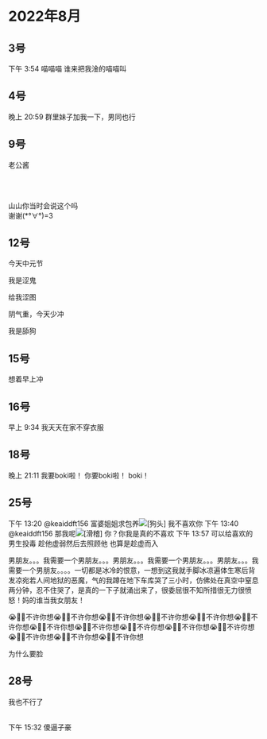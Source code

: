 # 2022年8月

<script setup lang="ts">
import { QTagColors } from 'fake-qq-ui';

</script>

## 3号

<q-window title="Minecraft资源群">
  <q-tip>下午 3:54</q-tip>
  <q-text name="色批头子被子豪炒饭🥵" tag="LV89 末影龙" :tag-color="QTagColors.grey" avatar="https://q2.qlogo.cn/headimg_dl?dst_uin=3427272825&spec=100">喵喵喵</q-text>
  <q-text name="色批头子被子豪炒饭🥵" tag="LV89 末影龙" :tag-color="QTagColors.grey" avatar="https://q2.qlogo.cn/headimg_dl?dst_uin=3427272825&spec=100">谁来把我淦的喵喵叫</q-text>

</q-window>

## 4号

<q-window title="Minecraft资源群">
  <q-tip>晚上 20:59</q-tip>
  <q-text name="生吃了人，我真牛逼" tag="LV100 末影龙" :tag-color="QTagColors.grey"
avatar="https://q2.qlogo.cn/headimg_dl?dst_uin=643960008&spec=100">群里妹子加我一下，男同也行</q-text>

</q-window>

## 9号

<q-window title="Minecraft资源群">

<q-text name="土豆儿" tag="LV100 土豆土豆土豆" :tag-color="QTagColors.purple"
avatar="https://q2.qlogo.cn/headimg_dl?dst_uin=3442827834&spec=100">老公酱</q-text>

</q-window>

<br>
<br>

<q-window title="我的世界话题群">

<q-text name="土豆土豆土豆" tag="LV100 烧土豆" :tag-color="QTagColors.purple"
avatar="https://q2.qlogo.cn/headimg_dl?dst_uin=3442827834&spec=100">山山你当时会说这个吗<br>谢谢(*°∀°)=3</q-text>

</q-window>

## 12号

<q-window title="我的世界话题群">

<q-text name="正经人" tag="LV100 大好人" :tag-color="QTagColors.orange"
avatar="https://q2.qlogo.cn/headimg_dl?dst_uin=1767927045&spec=100">今天中元节</q-text>

<q-text name="正经人" tag="LV100 大好人" :tag-color="QTagColors.orange"
avatar="https://q2.qlogo.cn/headimg_dl?dst_uin=1767927045&spec=100">我是涩鬼</q-text>

<q-text name="正经人" tag="LV100 大好人" :tag-color="QTagColors.orange"
avatar="https://q2.qlogo.cn/headimg_dl?dst_uin=1767927045&spec=100">给我涩图</q-text>

<q-text name="LibraLX" tag="LV100 咸鱼" :tag-color="QTagColors.blue"
avatar="https://q2.qlogo.cn/headimg_dl?dst_uin=2939004685&spec=100">阴气重，今天少冲</q-text>

<q-text name="勺子别回头我是碗" tag="LV100 群罪犯" :tag-color="QTagColors.purple"
avatar="https://q2.qlogo.cn/headimg_dl?dst_uin=2860986565&spec=100">我是舔狗</q-text>

</q-window>

## 15号

<q-window title="我的世界话题群">

<q-text name="鲨鲨鲨鲨🐟" tag="LV35 厨房杀手" :tag-color="QTagColors.purple"
avatar="https://q2.qlogo.cn/headimg_dl?dst_uin=2830068959&spec=100">想着早上冲</q-text>

</q-window>

## 16号

<q-window title="我的世界话题群">

<q-tip>早上 9:34</q-tip>
<q-text name="正经人" tag="LV100 群主" :tag-color="QTagColors.orange"
avatar="https://q2.qlogo.cn/headimg_dl?dst_uin=1767927045&spec=100">我天天在家不穿衣服</q-text>

</q-window>

## 18号

<q-window title="Minecraft资源群">
  <q-tip>晚上 21:11</q-tip>
  <q-text name="色批头子被子豪炒饭🥵" tag="LV91 末影龙" :tag-color="QTagColors.grey" avatar="https://q2.qlogo.cn/headimg_dl?dst_uin=3427272825&spec=100">我要boki啦！</q-text>
  <q-text name="搁浅:)" tag="LV88 𒐪𒐪𒐪𒐪" :tag-color="QTagColors.purple" avatar="https://q2.qlogo.cn/headimg_dl?dst_uin=2783953737&spec=100">你要boki啦！</q-text>
  <q-text name="色批头子被子豪炒饭🥵" tag="LV91 末影龙" :tag-color="QTagColors.grey" avatar="https://q2.qlogo.cn/headimg_dl?dst_uin=3427272825&spec=100">boki！</q-text>

</q-window>

## 25号

<q-window title="我的世界话题群">

<q-tip>下午 13:20</q-tip>
<q-reply target="keaiddft156" replyText="几百几百的花"  name="对方不想说话，并对你抛出了NullPointerException" tag="LV79
管理员" :tag-color="QTagColors.blue" avatar="https://q2.qlogo.cn/headimg_dl?dst_uin=2859772560&spec=100"><a at>
@keaiddft156</a> 富婆姐姐求包养<img alt="[狗头]" class="face" src="/img/face/狗头.png"></q-reply>
<q-text name="keaiddft156" tag="LV64 吃席医生" :tag-color="QTagColors.purple"
avatar="https://q2.qlogo.cn/headimg_dl?dst_uin=2535074851&spec=100">我不喜欢你</q-text>
<q-tip>下午 13:40</q-tip>
<q-reply target="keaiddft156" replyText="几百几百的花"  name="对方不想说话，并对你抛出了NullPointerException" tag="LV79
管理员" :tag-color="QTagColors.blue" avatar="https://q2.qlogo.cn/headimg_dl?dst_uin=2859772560&spec=100"><a at>
@keaiddft156</a> 那我呢<img alt="[滑稽]" class="face" src="/img/face/滑稽.png"></q-reply>
<q-reply target="对方不想说话，并对你抛出了NullPointerException" replyText="@keaiddft156 那我呢[滑稽]"  name="
keaiddft156" tag="LV64 吃席医生" :tag-color="QTagColors.purple"
avatar="https://q2.qlogo.cn/headimg_dl?dst_uin=2535074851&spec=100">你？你我是真的不喜欢</q-reply>
<q-tip>下午 13:57</q-tip>
<q-text name="LibraLX" tag="LV100 咸鱼" :tag-color="QTagColors.blue"
avatar="https://q2.qlogo.cn/headimg_dl?dst_uin=2939004685&spec=100">可以给喜欢的男生投毒</q-text>
<q-text name="LibraLX" tag="LV100 咸鱼" :tag-color="QTagColors.blue"
avatar="https://q2.qlogo.cn/headimg_dl?dst_uin=2939004685&spec=100">趁他虚弱然后去照顾他</q-text>
<q-text name="LibraLX" tag="LV100 咸鱼" :tag-color="QTagColors.blue"
avatar="https://q2.qlogo.cn/headimg_dl?dst_uin=2939004685&spec=100">也算是趁虚而入</q-text>

<q-text name="keaiddft156" tag="LV64 吃席医生" :tag-color="QTagColors.purple"
avatar="https://q2.qlogo.cn/headimg_dl?dst_uin=2535074851&spec=100">男朋友。。。我需要一个男朋友。。。男朋友。。。我需要一个男朋友。。。男朋友。。。我需要一个男朋友。。。。一切都是冰冷的恨意，一想到这我就手脚冰凉遍体生寒后背发凉宛若人间地狱的恶魔，气的我蹲在地下车库哭了三小时，仿佛处在真空中窒息两分钟，忍不住哭了，是真的一下子就涌出来了，很委屈很不知所措很无力很愤怒！妈的谁当我女朋友！
</q-text>

<q-text name="正经人" tag="LV100 群主" :tag-color="QTagColors.orange"
avatar="https://q2.qlogo.cn/headimg_dl?dst_uin=1767927045&spec=100">😭👊🏻不许你想😭👊🏻不许你想😭👊🏻不许你想😭👊🏻不许你想😭👊🏻不许你想😭👊🏻不许你想😭👊🏻不许你想😭👊🏻不许你想😭👊🏻不许你想😭👊🏻不许你想😭👊🏻不许你想😭👊🏻不许你想😭👊🏻不许你想😭👊🏻不许你想
</q-text>

<q-text name="正经人" tag="LV100 群主" :tag-color="QTagColors.orange"
avatar="https://q2.qlogo.cn/headimg_dl?dst_uin=1767927045&spec=100">为什么要脸</q-text>


</q-window>

## 28号

<q-window title="Minecraft资源群">
<q-text name="雪碧" tag="LV100 雪碧" :tag-color="QTagColors.purple"
avatar="https://q2.qlogo.cn/headimg_dl?dst_uin=488741813&spec=100">我也不行了</q-text>

</q-window>

<br>
<br>

<q-window title="我的世界话题群">

<q-tip>下午 15:32</q-tip>
<q-text name="正经人" tag="LV100 群主" :tag-color="QTagColors.orange"
avatar="https://q2.qlogo.cn/headimg_dl?dst_uin=1767927045&spec=100" >傻逼子豪</q-text>

</q-window>
